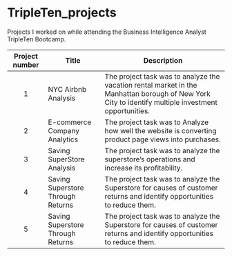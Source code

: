 # TripleTen_projects
Projects I worked on while attending the Business Intelligence Analyst TripleTen Bootcamp.


| Project number | Title | Description |
| :-----------: | ----------- |----------- |
| 1 | NYC Airbnb Analysis| The project task was to analyze the vacation rental market in the Manhattan borough of New York City to identify multiple investment opportunities. |
| 2 | E-commerce Company Analytics| The project task was to Analyze how well the website is converting product page views into purchases. |
| 3 | Saving SuperStore Analysis | The project task was to analyze the superstore’s operations and increase its profitability. |
| 4 | Saving Superstore Through Returns | The project task was to analyze the Superstore for causes of customer returns and identify opportunities to reduce them. |
| 5 | Saving Superstore Through Returns | The project task was to analyze the Superstore for causes of customer returns and identify opportunities to reduce them. |
